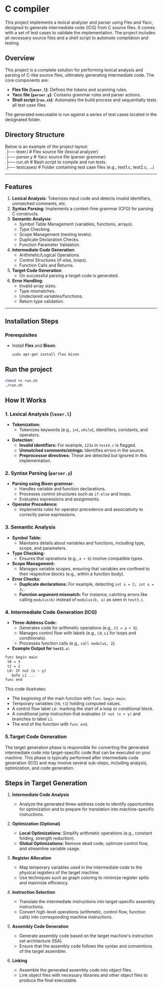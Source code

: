 # C compiler

This project implements a lexical analyzer and parser using Flex and Yacc, designed to generate intermediate code (ICG) from C source files. It comes with a set of test cases to validate the implementation. The project includes all necessary source files and a shell script to automate compilation and testing.


## Overview

This project is a complete solution for performing lexical analysis and parsing of C-like source files, ultimately generating intermediate code. The core components are:

- **Flex file (`lexer.l`)**: Defines the tokens and scanning rules.
- **Yacc file (`parser.y`)**: Contains grammar rules and parser actions.
- **Shell script (`run.sh`)**: Automates the build process and sequentially tests all test case files.

The generated executable is run against a series of test cases located in the designated folder.

## Directory Structure

Below is an example of the project layout: <br/>
.├── lexer.l # Flex source file (lexical analyzer) <br/>
.├── parser.y # Yacc source file (parser grammar) <br/>
.├── run.sh # Bash script to compile and run tests.<br/>
.├── testcases/ # Folder containing test case files (e.g., test1.c, test2.c, ...)

---

## Features

1. **Lexical Analysis**: Tokenizes input code and detects invalid identifiers, unmatched comments, etc.
2. **Syntax Parsing**: Implements a context-free grammar (CFG) for parsing C constructs.
3. **Semantic Analysis**:
   - Symbol Table Management (variables, functions, arrays).
   - Type Checking.
   - Scope Management (nesting levels).
   - Duplicate Declaration Checks.
   - Function Parameter Validation.
4. **Intermediate Code Generation**:
   - Arithmetic/Logical Operations.
   - Control Structures (if-else, loops).
   - Function Calls and Returns.
5. **Target Code Generation**:
   - On successful parsing a target code is generated.
6. **Error Handling**:
   - Invalid array sizes.
   - Type mismatches.
   - Undeclared variables/functions.
   - Return type validation.

---

## Installation Steps

### Prerequisites

- Install **Flex** and **Bison**:
  ```bash
  sudo apt-get install flex bison
  ```


## Run the project
```bash
chmod +x run.sh
./run.sh
```


## How It Works

### 1. Lexical Analysis (`lexer.l`)
- **Tokenization:** 
  - Tokenizes keywords (e.g., `int`, `while`), identifiers, constants, and operators.
- **Detection:**
  - **Invalid identifiers:** For example, `123a` in `test4.c` is flagged.
  - **Unmatched comments/strings:** Identifies errors in the source.
  - **Preprocessor directives:** These are detected but ignored in this implementation.

### 2. Syntax Parsing (`parser.y`)
- **Parsing using Bison grammar:** 
  - Handles variable and function declarations.
  - Processes control structures such as `if-else` and loops.
  - Evaluates expressions and assignments.
- **Operator Precedence:** 
  - Implements rules for operator precedence and associativity to correctly parse expressions.

### 3. Semantic Analysis
- **Symbol Table:**
  - Maintains details about variables and functions, including type, scope, and parameters.
- **Type Checking:**
  - Ensures that operations (e.g., `a + b`) involve compatible types.
- **Scope Management:**
  - Manages variable scopes, ensuring that variables are confined to their respective blocks (e.g., within a function body).
- **Error Checks:**
  - **Duplicate declarations:** For example, detecting `int x = 2; int x = 3;`.
  - **Function argument mismatch:** For instance, catching errors like calling `modulus(b)` instead of `modulus(b, a)` as seen in `test3.c`.

### 4. Intermediate Code Generation (ICG)
- **Three-Address Code:**
  - Generates code for arithmetic operations (e.g., `t1 = a + b`).
  - Manages control flow with labels (e.g., `L0`, `L1` for loops and conditionals).
  - Processes function calls (e.g., `call modulus, 2`).
- **Example Output for `test1.c`:** <br/>
```bash
func begin main
 t0 = 3
 t1 = 2 
 L0: IF not (x > y) 
   GoTo L1 ...
func end
````

This code illustrates:
- The beginning of the main function with `func begin main`.
- Temporary variables (`t0`, `t1`) holding computed values.
- A control flow label `L0:` marking the start of a loop or conditional block.
- A conditional jump instruction that evaluates `IF not (x > y)` and branches to label `L1`.
- The end of the function with `func end`.

### 5.Target Code Generation


The target generation phase is responsible for converting the generated intermediate code into target-specific code that can be executed on your machine. This phase is typically performed after intermediate code generation (ICG) and may involve several sub-steps, including analysis, optimization, and code generation.

## Steps in Target Generation

1. **Intermediate Code Analysis**
   - Analyze the generated three-address code to identify opportunities for optimization and to prepare for translation into machine-specific instructions.

2. **Optimization (Optional)**
   - **Local Optimizations:** Simplify arithmetic operations (e.g., constant folding, strength reduction).
   - **Global Optimizations:** Remove dead code, optimize control flow, and streamline variable usage.

3. **Register Allocation**
   - Map temporary variables used in the intermediate code to the physical registers of the target machine.
   - Use techniques such as graph coloring to minimize register spills and maximize efficiency.

4. **Instruction Selection**
   - Translate the intermediate instructions into target-specific assembly instructions.
   - Convert high-level operations (arithmetic, control flow, function calls) into corresponding machine instructions.

5. **Assembly Code Generation**
   - Generate assembly code based on the target machine's instruction set architecture (ISA).
   - Ensure that the assembly code follows the syntax and conventions of the target assembler.

6. **Linking**
   - Assemble the generated assembly code into object files.
   - Link object files with necessary libraries and other object files to produce the final executable.

